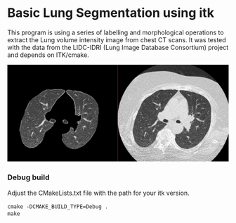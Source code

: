 # Basic Lung Segmentation using itk

This program is using a series of labelling and morphological operations to extract the Lung volume intensity image from chest CT scans. It was tested with the data from the LIDC-IDRI (Lung Image Database Consortium) project and depends on ITK/cmake.

![screenshot](img/screenshot.png)

### Debug build

Adjust the CMakeLists.txt file with the path for your itk version.
```
cmake -DCMAKE_BUILD_TYPE=Debug .
make
```

